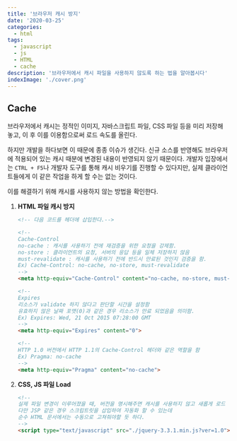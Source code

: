 ```yaml
---
title: '브라우저 캐시 방지'
date: '2020-03-25'
categories:
  - html
tags:
  - javascript
  - js
  - HTML
  - cache
description: '브라우저에서 캐시 파일을 사용하지 않도록 하는 법을 알아봅시다' 
indexImage: './cover.png'
---
```


## Cache

브라우저에서 캐시는 정적인 이미지, 자바스크립트 파일, CSS 파일 등을 미리 저장해 놓고,
이 후 이를 이용함으로써 로드 속도를 올린다.  

하지만 개발을 하다보면 이 때문에 종종 이슈가 생긴다. 
신규 소스를 반영해도 브라우저에 적용되어 있는 캐시 때분에 변경된 내용이 반영되지 않기 때문이다.
개발자 입장에서는 ```CTRL + F5```나 개발자 도구를 통해 캐시 비우기를 진행할 수 있다지만,
실제 클라이언트들에게 이 같은 작업을 하게 할 수는 없는 것이다.  

이를 해결하기 위해 캐시를 사용하지 않는 방법을 확인한다.

1. **HTML 파일 캐시 방지**
	``` html
	<!-- 다음 코드를 헤더에 삽입한다.-->
	
	<!-- 
	Cache-Control
	no-cache : 캐시를 사용하기 전에 재검증을 위한 요청을 강제함.
	no-store : 클라이언트의 요청, 서버의 응답 등을 일체 저장하지 않음
	must-revalidate : 캐시를 사용하기 전에 반드시 만료된 것인지 검증을 함.
	Ex) Cache-Control: no-cache, no-store, must-revalidate
	-->
	<meta http-equiv="Cache-Control" content="no-cache, no-store, must-revalidate">

	<!-- 
	Expires
	리소스가 validate 하지 않다고 판단할 시간을 설정함
	유효하지 않은 날짜 포맷(0)과 같은 경우 리소스가 만료 되었음을 의미함.
	Ex) Expires: Wed, 21 Oct 2015 07:28:00 GMT
	-->
	<meta http-equiv="Expires" content="0">

	<!-- 
	HTTP 1.0 버전에서 HTTP 1.1의 Cache-Control 헤더와 같은 역할을 함
	Ex) Pragma: no-cache
	-->
	<meta http-equiv="Pragma" content="no-cache">
	```

2. **CSS, JS 파일 Load**
	``` html
	<!--
	실제 파일 변경이 이루어졌을 때, 버전을 명시해주면 캐시를 사용하지 않고 새롭게 로드
	다만 JSP 같은 경우 스크립트릿을 삽입하여 자동화 할 수 있는데 
	순수 HTML 문서에서는 수동으로 고쳐줘야할 듯 하다.
	-->
	<script type="text/javascript" src="./jquery-3.3.1.min.js?ver=1.0"></script>
	```